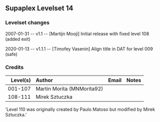 ## Supaplex Levelset 14

### Levelset changes
2007-01-31 -- v1.1 -- [Martijn Mooji] Initial release with fixed level 108 (added exit)

2020-01-13 -- v1.1.1 -- [Timofey Vasenin] Align title in DAT for level 009 (safe)

### Credits

Level(s) | Author                     | Email | Notes
--------:|:-------------------------- |:----- |:-----
001-107  | Martin Morita (MNMorita92) |       |
108-111  | Mirek Sztuczka             |       |

'Level 110 was originally created by Paulo Matoso but modified by Mirek Sztuczka.'
